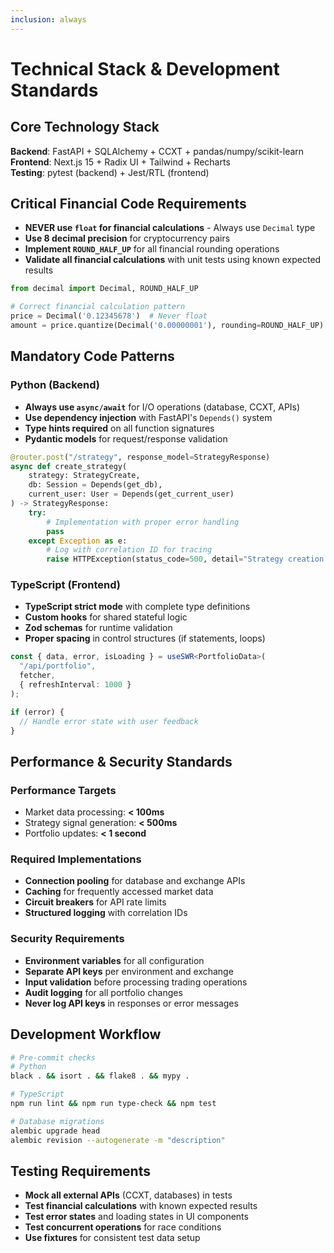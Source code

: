 ```yaml
---
inclusion: always
---
```


# Technical Stack & Development Standards

## Core Technology Stack

**Backend**: FastAPI + SQLAlchemy + CCXT + pandas/numpy/scikit-learn  
**Frontend**: Next.js 15 + Radix UI + Tailwind + Recharts  
**Testing**: pytest (backend) + Jest/RTL (frontend)

## Critical Financial Code Requirements

- **NEVER use `float` for financial calculations** - Always use `Decimal` type
- **Use 8 decimal precision** for cryptocurrency pairs
- **Implement `ROUND_HALF_UP`** for all financial rounding operations
- **Validate all financial calculations** with unit tests using known expected results

```python
from decimal import Decimal, ROUND_HALF_UP

# Correct financial calculation pattern
price = Decimal('0.12345678')  # Never float
amount = price.quantize(Decimal('0.00000001'), rounding=ROUND_HALF_UP)
```

## Mandatory Code Patterns

### Python (Backend)

- **Always use `async/await`** for I/O operations (database, CCXT, APIs)
- **Use dependency injection** with FastAPI's `Depends()` system
- **Type hints required** on all function signatures
- **Pydantic models** for request/response validation

```python
@router.post("/strategy", response_model=StrategyResponse)
async def create_strategy(
    strategy: StrategyCreate,
    db: Session = Depends(get_db),
    current_user: User = Depends(get_current_user)
) -> StrategyResponse:
    try:
        # Implementation with proper error handling
        pass
    except Exception as e:
        # Log with correlation ID for tracing
        raise HTTPException(status_code=500, detail="Strategy creation failed")
```

### TypeScript (Frontend)

- **TypeScript strict mode** with complete type definitions
- **Custom hooks** for shared stateful logic
- **Zod schemas** for runtime validation
- **Proper spacing** in control structures (if statements, loops)

```typescript
const { data, error, isLoading } = useSWR<PortfolioData>(
  "/api/portfolio",
  fetcher,
  { refreshInterval: 1000 }
);

if (error) {
  // Handle error state with user feedback
}
```

## Performance & Security Standards

### Performance Targets

- Market data processing: **< 100ms**
- Strategy signal generation: **< 500ms**
- Portfolio updates: **< 1 second**

### Required Implementations

- **Connection pooling** for database and exchange APIs
- **Caching** for frequently accessed market data
- **Circuit breakers** for API rate limits
- **Structured logging** with correlation IDs

### Security Requirements

- **Environment variables** for all configuration
- **Separate API keys** per environment and exchange
- **Input validation** before processing trading operations
- **Audit logging** for all portfolio changes
- **Never log API keys** in responses or error messages

## Development Workflow

```bash
# Pre-commit checks
# Python
black . && isort . && flake8 . && mypy .

# TypeScript
npm run lint && npm run type-check && npm test

# Database migrations
alembic upgrade head
alembic revision --autogenerate -m "description"
```

## Testing Requirements

- **Mock all external APIs** (CCXT, databases) in tests
- **Test financial calculations** with known expected results
- **Test error states** and loading states in UI components
- **Test concurrent operations** for race conditions
- **Use fixtures** for consistent test data setup
